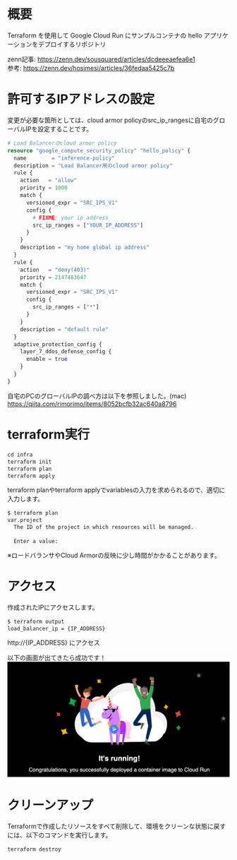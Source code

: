 # 概要
Terraform を使用して Google Cloud Run にサンプルコンテナの hello アプリケーションをデプロイするリポジトリ

zenn記事: https://zenn.dev/sousquared/articles/dcdeeeaefea6e1  
参考: https://zenn.dev/hosimesi/articles/36fedaa5425c7b

# 許可するIPアドレスの設定

変更が必要な箇所としては、cloud armor policyのsrc_ip_rangesに自宅のグローバルIPを設定することです。
```terraform
# Load Balancerのcloud armor policy
resource "google_compute_security_policy" "hello_policy" {
  name        = "inference-policy"
  description = "Load Balancer用のcloud armor policy"
  rule {
    action   = "allow"
    priority = 1000
    match {
      versioned_expr = "SRC_IPS_V1"
      config {
        # FIXME: your ip address
        src_ip_ranges = ["YOUR_IP_ADDRESS"]
      }
    }
    description = "my home global ip address"
  }
  rule {
    action   = "deny(403)"
    priority = 2147483647
    match {
      versioned_expr = "SRC_IPS_V1"
      config {
        src_ip_ranges = ["*"]
      }
    }
    description = "default rule"
  }
  adaptive_protection_config {
    layer_7_ddos_defense_config {
      enable = true
    }
  }
}
```

自宅のPCのグローバルIPの調べ方は以下を参照しました。(mac)
https://qiita.com/rimorimo/items/8052bcfb32ac640a8796

# terraform実行
```shell
cd infra
terraform init
terraform plan
terraform apply
```

terraform planやterraform applyでvariablesの入力を求められるので、適切に入力します。
```shell
$ terraform plan
var.project
  The ID of the project in which resources will be managed.

  Enter a value:
```

※ロードバランサやCloud Armorの反映に少し時間がかかることがあります。

# アクセス
作成されたIPにアクセスします。
```shell
$ terraform output
load_balancer_ip = {IP_ADDRESS}
```

http://{IP_ADDRESS} にアクセス

以下の画面が出てきたら成功です！
![success](success.png)

# クリーンアップ
Terraformで作成したリソースをすべて削除して、環境をクリーンな状態に戻すには、以下のコマンドを実行します。
```shell
terraform destroy
```
